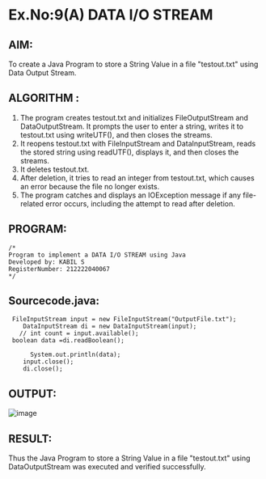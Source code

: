 # Ex.No:9(A)          DATA I/O STREAM
## AIM:
To create a Java Program to store a String Value in a file "testout.txt" using Data Output Stream.

## ALGORITHM :
1.  The program creates testout.txt and initializes FileOutputStream and DataOutputStream. It prompts the user to enter a string, writes it to testout.txt using writeUTF(), and then closes the streams.
2.	It reopens testout.txt with FileInputStream and DataInputStream, reads the stored string using readUTF(), displays it, and then closes the streams.
3.	It deletes testout.txt.
4.	After deletion, it tries to read an integer from testout.txt, which causes an error because the file no longer exists.
5.	The program catches and displays an IOException message if any file-related error occurs, including the attempt to read after deletion.


## PROGRAM:
 ```
/*
Program to implement a DATA I/O STREAM using Java
Developed by: KABIL S
RegisterNumber: 212222040067
*/
```

## Sourcecode.java:


```
 FileInputStream input = new FileInputStream("OutputFile.txt");  
    DataInputStream di = new DataInputStream(input);  
   // int count = input.available();  
 boolean data =di.readBoolean();
   
      System.out.println(data);  
    input.close();
    di.close();

```




## OUTPUT:

![image](https://github.com/user-attachments/assets/8f782fe3-4f70-4efe-bd4f-c9ba850a234a)


## RESULT:
Thus the Java Program to store a String Value in a file "testout.txt" using DataOutputStream was executed and verified successfully.

